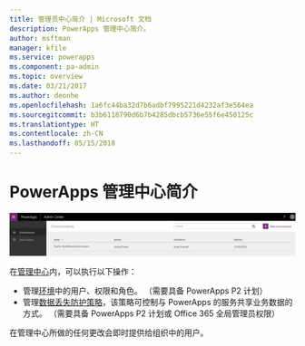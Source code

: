 ```yaml
---
title: 管理员中心简介 | Microsoft 文档
description: PowerApps 管理中心简介。
author: msftman
manager: kfile
ms.service: powerapps
ms.component: pa-admin
ms.topic: overview
ms.date: 03/21/2017
ms.author: deonhe
ms.openlocfilehash: 1a6fc44ba32d7b6adbf7995221d4232af3e564ea
ms.sourcegitcommit: b3b6118790d6b7b4285dbcb5736e55f6e450125c
ms.translationtype: HT
ms.contentlocale: zh-CN
ms.lasthandoff: 05/15/2018
---
```

# <a name="introduction-to-the-admin-center-for-powerapps"></a>PowerApps 管理中心简介
![概述](./media/introduction-to-the-admin-center/overview.png)  

在[管理中心](https://admin.powerapps.com)内，可以执行以下操作：

* 管理[环境](environments-administration.md)中的用户、权限和角色。 （需要具备 PowerApps P2 计划）
* 管理[数据丢失防护策略](prevent-data-loss.md)，该策略可控制与 PowerApps 的服务共享业务数据的方式。 （需要具备 PowerApps P2 计划或 Office 365 全局管理员权限）

在管理中心所做的任何更改会即时提供给组织中的用户。     

